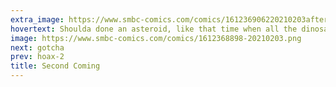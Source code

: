 ```yaml
---
extra_image: https://www.smbc-comics.com/comics/161236906220210203after.png
hovertext: Shoulda done an asteroid, like that time when all the dinosaurs were sinning.
image: https://www.smbc-comics.com/comics/1612368898-20210203.png
next: gotcha
prev: hoax-2
title: Second Coming
---
```

